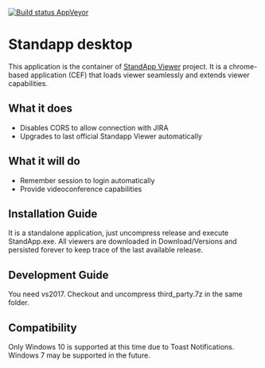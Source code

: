 [![Build status AppVeyor](https://ci.appveyor.com/api/projects/status/15nhski0gdbpinyf?svg=true)](https://ci.appveyor.com/project/lurume84/standapp-desktop)

# Standapp desktop
This application is the container of [StandApp Viewer](https://github.com/lurume84/standapp-viewer) project. It is a chrome-based application (CEF) that loads viewer seamlessly and extends viewer capabilities.

## What it does

* Disables CORS to allow connection with JIRA
* Upgrades to last official Standapp Viewer automatically

## What it will do

* Remember session to login automatically
* Provide videoconference capabilities

## Installation Guide
It is a standalone application, just uncompress release and execute StandApp.exe. All viewers are downloaded in Download/Versions and persisted forever to keep trace of the last available release.

## Development Guide
You need vs2017. Checkout and uncompress third_party.7z in the same folder.

## Compatibility
Only Windows 10 is supported at this time due to Toast Notifications. Windows 7 may be supported in the future.

